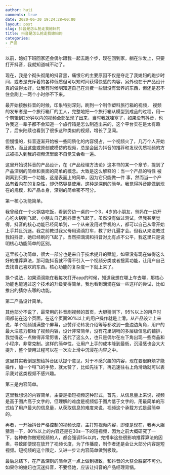```yaml
---
author: huji
comments: true
date: 2020-06-30 19:24:28+00:00
layout: post
slug: 抖音是怎么抢走我媳妇的
title: 抖音是怎么抢走我媳妇的
categories:
- 产品
---
```


以前，媳妇下班回家还会偶尔跟我一起去跑个步，现在回到家，躺在沙发上，只要打开抖音，我就知道喊不动了。

现在，我是个彻头彻尾的抖音黑，痛恨它的主要原因不仅是夺走了我媳妇的跑步时间，或者是充斥着的各种低质但可以短时间获得快感的内容，另外也在于产品设计真的做得太好，让我有时候明知道自己在消费一些很没有营养的东西，但还是忍不住会刷上一两个小时停不下来。

最开始接触抖音的时候，印象特别深刻，刷到一个制作塑料旅行箱的视频，    视频的发布者是一个旅行箱厂的工人，完整地把一个旅行箱从模型到成品的过程，用一个剪辑到2分钟以内的视频全部呈现了出来，当时我就哇塞了，如果没有抖音，也许我这一辈子都不会知道一个旅行箱是怎么制造出来的，这个平台实在是太有趣了，后来陆续也看到了很多这种类似的视频，增长了见闻。

但慢慢的，抖音逐渐开始被一些同质化的内容侵占，一个视频火了，几万个人开始模仿，而且这些或原创或模仿的视频，总是会因为抖音的推荐和发现优质视频的方式被插入到我的视频流里面不自觉又会看一遍。

这里开始说抖音的产品设计，在《产品经理方法论》这本书的某一个章节，提到了产品深刻的简单和表面的简单的概念。大致是这么解释的：当一个产品的特性 被剥离到只剩一个功能，这是表面上的简单，因为它只能做一件 事，然而当一个产品有着内在的复杂性，却仍然容易使用，这种是深刻的简单。我觉得抖音能做到现在的规模，和产品本身，深刻的简单密不可分。

第一核心功能简单。

我曾经在一个火锅店吃饭，看到旁边一桌的一个3，4岁的小朋友，爸妈在一边开心吃火锅到飞起，小朋友自己刷抖音也飞起了。虽然没有做过测试，但我甚至觉得，抖音的核心功能已经简单到，一个从来没用过手机的人，都可以自己从零开始上手并且沉迷。我之前教过我父母用滴滴打车，教了好几遍才会。但我从来没教过我妈抖音，她已经刷的飞起了。当然把滴滴和抖音对比有点不公平，我这里只是说明核心功能简单的区别。

这里核心功简单，很大一部分也是来自于技术提升的赋能，如果没有现在做得这么好的推荐算法，那可能抖音就不得不引入一个视频分类或者搜索功能，让用户自己去找自己喜欢的东西。核心功能的复杂度一下就上来了。

换个说法，如果滴滴能在我每次打开app的时候，知道我想在哪上车去哪，那核心功能也能通过这个技术的升级变得简单，我也看到滴滴在做一些这样的尝试，比如推出的猜你去哪的功能。

第二产品设计简单。

其他部分不说了，最常用的抖音刷视频的首页，大胆猜测下，95%以上的用户时间都花在这个页面，在这个页面90%以上的用户操作就是上滑。从产品设计上来说，单个视频铺满整个屏幕，点赞评论转发介绍等等都收到一些边边角角，用户的最大注意力都给了视频内容，设计非常简单，没有花里胡哨的多层级信息的铺排，我觉得这一点做得非常厉害，迭代了这么久，也只是偶尔在左下角出现一些商品和小程序，非常克制。这样的简单性，让用户上手的成本降到最低，沉浸感也会大大提升，整个使用过程可以在一次次上滑中沉浸在内容之中。

这里其实我倒是想给抖音团队提个意见，对于不感兴趣的内容，现在要很麻烦才能操作，加一个甩飞的手势，就太赞了，比如先往下，再迅速往右上角滑动就可以表示我对这类视频不感兴趣。

第三是内容简单。

这里我想说的内容简单，主要是指短视频这种形式，首先，从信息量上来说，视频是高于图片高于文字的，但理解的难度是视频低于图片低于文字的，用最简单的形式给了用户最大的信息量，从获取信息的难度来说，视频这个承载方式是最简单的。

再者，一开始抖音严格控制的视频长度，主打短视频内容，即便是现在，我再大胆猜测一下，80%以上的内容还是在30s一下的短视频，因为之前大概研究了一下，各种教你做短视频的人，都会强调15s以内，完播率这些很影响推荐算法的因素，导致即便现在放开了视频长度，为了传播度，制作者还是会让大部分内容是短视频。短视频的这个限定，又进一步让内容简单做到极致。

最后总结下，在产品深刻的简单这一点上做到极致，和抖音的大获全胜密不可分。如果你的媳妇也沉迷抖音，不要怪她，应该让抖音的产品经理背锅。
